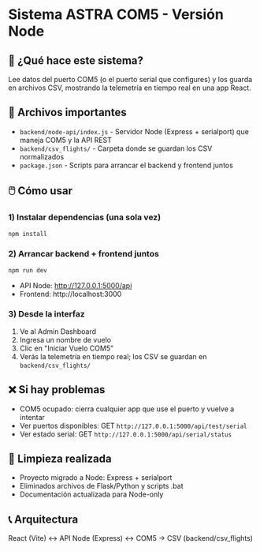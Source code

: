 # Sistema ASTRA COM5 - Versión Node

## 🚀 ¿Qué hace este sistema?
Lee datos del puerto COM5 (o el puerto serial que configures) y los guarda en archivos CSV, mostrando la telemetría en tiempo real en una app React.

## 📁 Archivos importantes
- `backend/node-api/index.js` - Servidor Node (Express + serialport) que maneja COM5 y la API REST
- `backend/csv_flights/` - Carpeta donde se guardan los CSV normalizados
- `package.json` - Scripts para arrancar el backend y frontend juntos

## 🖱️ Cómo usar

### 1) Instalar dependencias (una sola vez)
```powershell
npm install
```

### 2) Arrancar backend + frontend juntos
```powershell
npm run dev
```
- API Node: http://127.0.0.1:5000/api
- Frontend: http://localhost:3000

### 3) Desde la interfaz
1. Ve al Admin Dashboard
2. Ingresa un nombre de vuelo
3. Clic en "Iniciar Vuelo COM5"
4. Verás la telemetría en tiempo real; los CSV se guardan en `backend/csv_flights/`

## ❌ Si hay problemas
- COM5 ocupado: cierra cualquier app que use el puerto y vuelve a intentar
- Ver puertos disponibles: GET `http://127.0.0.1:5000/api/test/serial`
- Ver estado serial: GET `http://127.0.0.1:5000/api/serial/status`

## 🧹 Limpieza realizada
- Proyecto migrado a Node: Express + serialport
- Eliminados archivos de Flask/Python y scripts .bat
- Documentación actualizada para Node-only

## 📞 Arquitectura
React (Vite) ↔ API Node (Express) ↔ COM5 → CSV (backend/csv_flights)